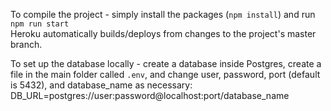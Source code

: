 To compile the project - simply install the packages (`npm install`) and run `npm run start`</br>
Heroku automatically builds/deploys from changes to the project's master branch.

To set up the database locally - create a database inside Postgres, create a file in the main folder called `.env`, and change user, password, port (default is 5432), and database_name as necessary:</br>
DB_URL=postgres://user:password@localhost:port/database_name
